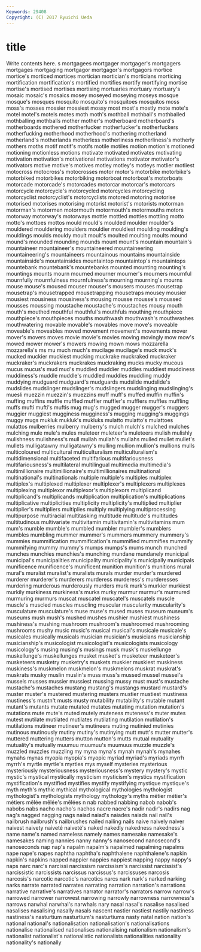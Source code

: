 ```yaml
---
Keywords: 29408 
Copyright: (C) 2017 Ryuichi Ueda
---
```


# title

Write contents here.
s mortgagees mortgager mortgager's mortgagers mortgages
mortgaging mortgagor mortgagor's mortgagors mortice mortice's morticed mortices mortician mortician's
morticians morticing mortification mortification's mortified mortifies mortify mortifying mortise mortise's
mortised mortises mortising mortuaries mortuary mortuary's mosaic mosaic's mosaics mosey
moseyed moseying moseys mosque mosque's mosques mosquito mosquito's mosquitoes mosquitos
moss moss's mosses mossier mossiest mossy most most's mostly mote
mote's motel motel's motels motes moth moth's mothball mothball's mothballed
mothballing mothballs mother mother's motherboard motherboard's motherboards mothered motherfucker motherfucker's
motherfuckers motherfucking motherhood motherhood's mothering motherland motherland's motherlands motherless motherliness
motherliness's motherly mothers moths motif motif's motifs motile motiles motion
motion's motioned motioning motionless motions motivate motivated motivates motivating motivation
motivation's motivational motivations motivator motivator's motivators motive motive's motives motley
motley's motleys motlier motliest motocross motocross's motocrosses motor motor's motorbike
motorbike's motorbiked motorbikes motorbiking motorboat motorboat's motorboats motorcade motorcade's motorcades
motorcar motorcar's motorcars motorcycle motorcycle's motorcycled motorcycles motorcycling motorcyclist motorcyclist's
motorcyclists motored motoring motorise motorised motorises motorising motorist motorist's motorists
motorman motorman's motormen motormouth motormouth's motormouths motors motorway motorway's motorways
mottle mottled mottles mottling motto motto's mottoes mottos mould mould's
moulded moulder moulder's mouldered mouldering moulders mouldier mouldiest moulding moulding's
mouldings moulds mouldy moult moult's moulted moulting moults mound mound's
mounded mounding mounds mount mount's mountain mountain's mountaineer mountaineer's mountaineered
mountaineering mountaineering's mountaineers mountainous mountains mountainside mountainside's mountainsides mountaintop mountaintop's
mountaintops mountebank mountebank's mountebanks mounted mounting mounting's mountings mounts mourn
mourned mourner mourner's mourners mournful mournfully mournfulness mournfulness's mourning mourning's
mourns mouse mouse's moused mouser mouser's mousers mouses mousetrap mousetrap's
mousetrapped mousetrapping mousetraps mousey mousier mousiest mousiness mousiness's mousing mousse
mousse's moussed mousses moussing moustache moustache's moustaches mousy mouth mouth's
mouthed mouthful mouthful's mouthfuls mouthing mouthpiece mouthpiece's mouthpieces mouths mouthwash
mouthwash's mouthwashes mouthwatering movable movable's movables move move's moveable moveable's
moveables moved movement movement's movements mover mover's movers moves movie
movie's movies moving movingly mow mow's mowed mower mower's mowers
mowing mown mows mozzarella mozzarella's ms mu much much's mucilage
mucilage's muck muck's mucked muckier muckiest mucking muckrake muckraked muckraker
muckraker's muckrakers muckrakes muckraking mucks mucky mucous mucus mucus's mud
mud's muddied muddier muddies muddiest muddiness muddiness's muddle muddle's muddled
muddles muddling muddy muddying mudguard mudguard's mudguards mudslide mudslide's mudslides
mudslinger mudslinger's mudslingers mudslinging mudslinging's muesli muezzin muezzin's muezzins muff
muff's muffed muffin muffin's muffing muffins muffle muffled muffler muffler's
mufflers muffles muffling muffs mufti mufti's muftis mug mug's mugged
mugger mugger's muggers muggier muggiest mugginess mugginess's mugging mugging's muggings
muggy mugs mukluk mukluk's mukluks mulatto mulatto's mulattoes mulattos mulberries
mulberry mulberry's mulch mulch's mulched mulches mulching mule mule's mules
muleteer muleteer's muleteers mulish mulishly mulishness mulishness's mull mullah mullah's
mullahs mulled mullet mullet's mullets mulligatawny mulligatawny's mulling mullion mullion's
mullions mulls multicoloured multicultural multiculturalism multiculturalism's multidimensional multifaceted multifarious multifariousness
multifariousness's multilateral multilingual multimedia multimedia's multimillionaire multimillionaire's multimillionaires multinational multinational's
multinationals multiple multiple's multiples multiplex multiplex's multiplexed multiplexer multiplexer's multiplexers
multiplexes multiplexing multiplexor multiplexor's multiplexors multiplicand multiplicand's multiplicands multiplication multiplication's
multiplications multiplicative multiplicities multiplicity multiplicity's multiplied multiplier multiplier's multipliers multiplies
multiply multiplying multiprocessing multipurpose multiracial multitasking multitude multitude's multitudes multitudinous
multivariate multivitamin multivitamin's multivitamins mum mum's mumble mumble's mumbled mumbler
mumbler's mumblers mumbles mumbling mummer mummer's mummers mummery mummery's mummies
mummification mummification's mummified mummifies mummify mummifying mummy mummy's mumps mumps's
mums munch munched munches munchies munchies's munching mundane mundanely municipal
municipal's municipalities municipality municipality's municipally municipals munificence munificence's munificent munition
munition's munitions mural mural's muralist muralist's muralists murals murder murder's
murdered murderer murderer's murderers murderess murderess's murderesses murdering murderous murderously
murders murk murk's murkier murkiest murkily murkiness murkiness's murks murky
murmur murmur's murmured murmuring murmurs muscat muscatel muscatel's muscatels muscle
muscle's muscled muscles muscling muscular muscularity muscularity's musculature musculature's muse
muse's mused muses museum museum's museums mush mush's mushed mushes
mushier mushiest mushiness mushiness's mushing mushroom mushroom's mushroomed mushrooming mushrooms
mushy music music's musical musical's musicale musicale's musicales musically musicals
musician musician's musicians musicianship musicianship's musicologist musicologist's musicologists musicology musicology's
musing musing's musings musk musk's muskellunge muskellunge's muskellunges musket musket's
musketeer musketeer's musketeers musketry musketry's muskets muskier muskiest muskiness muskiness's
muskmelon muskmelon's muskmelons muskrat muskrat's muskrats musky muslin muslin's muss
muss's mussed mussel mussel's mussels musses mussier mussiest mussing mussy
must must's mustache mustache's mustaches mustang mustang's mustangs mustard mustard's
muster muster's mustered mustering musters mustier mustiest mustiness mustiness's mustn't
musts musty mutability mutability's mutable mutant mutant's mutants mutate mutated
mutates mutating mutation mutation's mutations mute mute's muted mutely muteness
muteness's muter mutes mutest mutilate mutilated mutilates mutilating mutilation mutilation's
mutilations mutineer mutineer's mutineers muting mutinied mutinies mutinous mutinously mutiny
mutiny's mutinying mutt mutt's mutter mutter's muttered muttering mutters mutton
mutton's mutts mutual mutuality mutuality's mutually muumuu muumuu's muumuus muzzle
muzzle's muzzled muzzles muzzling my myna myna's mynah mynah's mynahes
mynahs mynas myopia myopia's myopic myriad myriad's myriads myrrh myrrh's
myrtle myrtle's myrtles mys myself mysteries mysterious mysteriously mysteriousness mysteriousness's
mystery mystery's mystic mystic's mystical mystically mysticism mysticism's mystics mystification
mystification's mystified mystifies mystify mystifying mystique mystique's myth myth's mythic
mythical mythological mythologies mythologist mythologist's mythologists mythology mythology's myths métier
métier's métiers mêlée mêlée's mêlées n nab nabbed nabbing nabob
nabob's nabobs nabs nacho nacho's nachos nacre nacre's nadir nadir's
nadirs nag nag's nagged nagging nags naiad naiad's naiades naiads
nail nail's nailbrush nailbrush's nailbrushes nailed nailing nails naive naively
naiver naivest naivety naiveté naiveté's naked nakedly nakedness nakedness's name
name's named nameless namely names namesake namesake's namesakes naming nannies
nanny nanny's nanosecond nanosecond's nanoseconds nap nap's napalm napalm's napalmed
napalming napalms nape nape's napes naphtha naphtha's naphthalene naphthalene's napkin
napkin's napkins napped nappier nappies nappiest napping nappy nappy's naps
narc narc's narcissi narcissism narcissism's narcissist narcissist's narcissistic narcissists narcissus
narcissus's narcissuses narcosis narcosis's narcotic narcotic's narcotics narcs nark nark's
narked narking narks narrate narrated narrates narrating narration narration's narrations
narrative narrative's narratives narrator narrator's narrators narrow narrow's narrowed narrower
narrowest narrowing narrowly narrowness narrowness's narrows narwhal narwhal's narwhals nary
nasal nasal's nasalise nasalised nasalises nasalising nasally nasals nascent nastier
nastiest nastily nastiness nastiness's nasturtium nasturtium's nasturtiums nasty natal nation
nation's national national's nationalisation nationalisation's nationalisations nationalise nationalised nationalises nationalising
nationalism nationalism's nationalist nationalist's nationalistic nationalists nationalities nationality nationality's nationally
